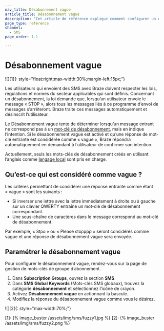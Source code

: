 ```yaml
---
nav_title: Désabonnement vague
article_title: Désabonnement vague
description: "Cet article de référence explique comment configurer un désabonnement vague, un paramétrage essayant de reconnaître quand un message entrant ne correspond pas à un mot-clé de désabonnement."
page_type: reference
channel:
  - SMS
page_order: 1.1

---
```


# Désabonnement vague

![][1]{: style="float:right;max-width:30%;margin-left:15px;"}

Les utilisateurs qui envoient des SMS avec Braze doivent respecter les lois, régulations et normes du secteur applicables qui sont définis. Concernant un désabonnement, la loi demande que, lorsqu’un utilisateur envoie le message « STOP », alors tous les messages liés à ce programme d’envoi de messages s’arrêteront. Braze traite ces messages automatiquement et désinscrit l’utilisateur.

Le Désabonnement vague tente de déterminer lorsqu’un message entrant ne correspond pas à un [mot-clé de désabonnement]({{site.baseurl}}/user_guide/message_building_by_channel/sms/keywords/optin_optout/), mais en indique l’intention. Si le désabonnement vague est activé et qu’une réponse de mot-clé entrante est considérée comme « vague », Braze répondra automatiquement en demandant à l’utilisateur de confirmer son intention. 

Actuellement, seuls les mots-clés de désabonnement créés en utilisant l’anglais comme [langage local]({{site.baseurl}}/user_guide/message_building_by_channel/sms/keywords/keyword_handling/#multi-language-support) sont pris en charge.

## Qu’est-ce qui est considéré comme vague ?

Les critères permettant de considérer une réponse entrante comme étant « vague » sont les suivants :
- Si inverser une lettre avec la lettre immédiatement à droite ou à gauche sur un clavier QWERTY entraîne un mot-clé de désabonnement correspondant.
- Une sous-chaîne de caractères dans le message correspond au mot-clé de désabonnement.

Par exemple, « Stpo » ou « Please stopppp » seront considérés comme vague et une réponse de désabonnement vague sera envoyée.

## Paramétrer le désabonnement vague

Pour configurer le désabonnement vague, rendez-vous sur la page de gestion de mots-clés de groupe d’abonnement. 
1. Dans **Subscription Groups**, ouvrez la section **SMS**.
2. Dans **SMS Global Keywords** (Mots-clés SMS globaux), trouvez la catégorie **désabonnement** et sélectionnez l’icône de crayon.
3. Activez **Désabonnement vague** en actionnant la bascule.
4. Modifiez la réponse du désabonnement vague comme vous le désirez. 

![][2]{: style="max-width:70%;"}

[1]: {% image_buster /assets/img/sms/fuzzy1.jpg %}
[2]: {% image_buster /assets/img/sms/fuzzy2.png %}

